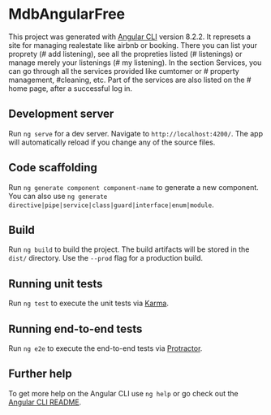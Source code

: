 # MdbAngularFree

This project was generated with [Angular CLI](https://github.com/angular/angular-cli) version 8.2.2. It represets a site for managing realestate like airbnb or booking. There you can list your proprety (# add listening), see all the propreties listed (# listenings) or manage merely your listenings (# my listening). In the section Services, you can go through all the services provided like cumtomer or # property management, #cleaning, etc. Part of the services are also listed on the # home page, after a successful log in.

## Development server

Run `ng serve` for a dev server. Navigate to `http://localhost:4200/`. The app will automatically reload if you change any of the source files.

## Code scaffolding

Run `ng generate component component-name` to generate a new component. You can also use `ng generate directive|pipe|service|class|guard|interface|enum|module`.

## Build

Run `ng build` to build the project. The build artifacts will be stored in the `dist/` directory. Use the `--prod` flag for a production build.

## Running unit tests

Run `ng test` to execute the unit tests via [Karma](https://karma-runner.github.io).

## Running end-to-end tests

Run `ng e2e` to execute the end-to-end tests via [Protractor](http://www.protractortest.org/).

## Further help

To get more help on the Angular CLI use `ng help` or go check out the [Angular CLI README](https://github.com/angular/angular-cli/blob/master/README.md).
